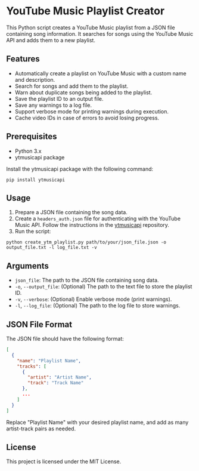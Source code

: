 # YouTube Music Playlist Creator

This Python script creates a YouTube Music playlist from a JSON file containing song information. It searches for songs using the YouTube Music API and adds them to a new playlist.

## Features

- Automatically create a playlist on YouTube Music with a custom name and description.
- Search for songs and add them to the playlist.
- Warn about duplicate songs being added to the playlist.
- Save the playlist ID to an output file.
- Save any warnings to a log file.
- Support verbose mode for printing warnings during execution.
- Cache video IDs in case of errors to avoid losing progress.

## Prerequisites

- Python 3.x
- ytmusicapi package

Install the ytmusicapi package with the following command:

```
pip install ytmusicapi
```

## Usage

1. Prepare a JSON file containing the song data.
2. Create a `headers_auth.json` file for authenticating with the YouTube Music API. Follow the instructions in the [ytmusicapi](https://github.com/sigma67/ytmusicapi#setup) repository.
3. Run the script:

```
python create_ytm_playlist.py path/to/your/json_file.json -o output_file.txt -l log_file.txt -v
```

## Arguments

- `json_file`: The path to the JSON file containing song data.
- `-o`, `--output_file`: (Optional) The path to the text file to store the playlist ID.
- `-v`, `--verbose`: (Optional) Enable verbose mode (print warnings).
- `-l`, `--log_file`: (Optional) The path to the log file to store warnings.

## JSON File Format

The JSON file should have the following format:

```json
[
  {
    "name": "Playlist Name",
    "tracks": [
      {
        "artist": "Artist Name",
        "track": "Track Name"
      },
      ...
    ]
  }
]
```

Replace "Playlist Name" with your desired playlist name, and add as many artist-track pairs as needed.

## License
This project is licensed under the MIT License.